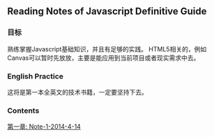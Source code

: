 ## Reading Notes of Javascript Definitive Guide

### 目标

熟练掌握Javascript基础知识，并且有足够的实践。
HTML5相关的，例如Canvas可以暂时先放放，主要是能应用到当前项目或者现实需求中去。

### English Practice
这将是第一本全英文的技术书籍，一定要坚持下去。

### Contents

[第一章: Note-1-2014-4-14](Note-1-2014-4-14.md)